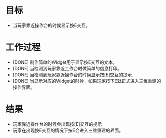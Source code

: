 # 目标
- 当玩家靠近操作台的时候显示按E交互。

# 工作过程
- [DONE] 制作简单的Widget用于显示按E交互的文本。
- [DONE] 当检测到玩家靠近工作台时做简单的信息打印。
- [DONE] 当检测到玩家靠近操作台的时候显示按[E]交互的提示.
- [DONE] 当显示对应的Widget的时候，如果玩家按下E就正式进入三维重建的操作界面。

# 结果
- 玩家靠近操作台的时候会出现按[E]交互的提示
- 玩家在出现按E交互的情况下按E会进入三维重建的界面。
